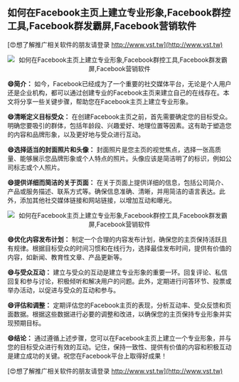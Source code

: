 ## **如何在Facebook主页上建立专业形象,Facebook群控工具,Facebook群发霸屏,Facebook营销软件**

[😍想了解推广相关软件的朋友请登录 http://www.vst.tw](http://www.vst.tw)

 <center><img src="https://vst.tw/MP4/tuiguang/png/2.png" alt="如何在Facebook主页上建立专业形象,Facebook群控工具,Facebook群发霸屏,Facebook营销软件"></center>

**😄简介：**
如今，Facebook已经成为了一个重要的社交媒体平台，无论是个人用户还是企业机构，都可以通过创建专业的Facebook主页来建立自己的在线存在。本文将分享一些关键步骤，帮助您在Facebook主页上建立专业形象。

**😄清晰定义目标受众：**
在创建Facebook主页之前，首先需要确定您的目标受众。明确您要吸引的群体，包括年龄段、兴趣爱好、地理位置等因素。这有助于塑造您的内容和品牌形象，以及更好地与受众进行互动。

**😄选择适当的封面照片和头像：**
封面照片是您主页的视觉焦点，选择一张高质量、能够展示您品牌形象或个人特点的照片。头像应该是简洁明了的标识，例如公司标志或个人照片。

**😄提供详细而简洁的关于页面：**
在关于页面上提供详细的信息，包括公司简介、产品或服务描述、联系方式等。确保信息准确、清晰，并用简洁的语言表达。此外，添加其他社交媒体链接和网站链接，以增加互动和曝光。

 <center><img src="https://vst.tw/MP4/tuiguang/png/4.png" alt="如何在Facebook主页上建立专业形象,Facebook群控工具,Facebook群发霸屏,Facebook营销软件"></center>

**😄优化内容发布计划：**
制定一个合理的内容发布计划，确保您的主页保持活跃且有规律。根据目标受众的时间习惯和在线行为，选择最佳发布时间，提供有价值的内容，如新闻、教育性文章、产品更新等。

**😄与受众互动：**
建立与受众的互动是建立专业形象的重要一环。回复评论、私信回复和参与讨论，积极倾听和解决用户的问题。此外，定期进行问答环节、投票或举办活动，以促进与受众的互动和参与。

**😄评估和调整：**
定期评估您的Facebook主页的表现，分析互动率、受众反馈和页面数据。根据这些数据进行必要的调整和改进，以确保您的主页保持专业形象并实现预期目标。

**😄结论：**
通过遵循上述步骤，您可以在Facebook主页上建立一个专业形象，并与您的目标受众进行有效的互动。记住，保持一致性、提供有价值的内容和积极互动是建立成功的关键。祝您在Facebook平台上取得好成果！

[😍想了解推广相关软件的朋友请登录 http://www.vst.tw](http://www.vst.tw)




